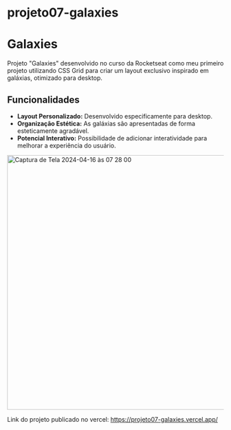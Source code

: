 # projeto07-galaxies

# Galaxies

Projeto "Galaxies" desenvolvido no curso da Rocketseat como meu primeiro projeto utilizando CSS Grid para criar um layout exclusivo inspirado em galáxias, otimizado para desktop.

## Funcionalidades
- **Layout Personalizado:** Desenvolvido especificamente para desktop.
- **Organização Estética:** As galáxias são apresentadas de forma esteticamente agradável.
- **Potencial Interativo:** Possibilidade de adicionar interatividade para melhorar a experiência do usuário.


<img width="591" alt="Captura de Tela 2024-04-16 às 07 28 00" src="https://github.com/MatheusNerisRocha/projeto07-galaxies/assets/166330932/260c496c-f89a-45be-9b2d-bcf46d02c1e7">

Link do projeto publicado no vercel: https://projeto07-galaxies.vercel.app/
